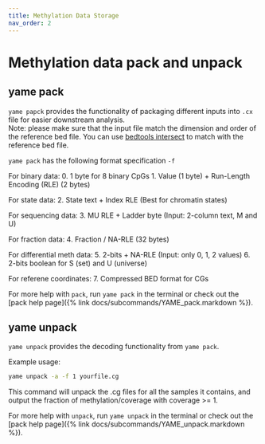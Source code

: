 ```yaml
---
title: Methylation Data Storage
nav_order: 2
---
```


# Methylation data pack and unpack

## yame pack

`yame papck` provides the functionality of packaging different inputs into `.cx` file for easier downstream analysis.  
Note: please make sure that the input file match the dimension and order of the reference bed file. You can use [bedtools intersect](https://bedtools.readthedocs.io/en/latest/content/tools/intersect.html) to match with the reference bed file.

`yame pack` has the following format specification `-f`

For binary data:
    0. 1 byte for 8 binary CpGs
    1. Value (1 byte) + Run-Length Encoding (RLE) (2 bytes)

For state data:
    2. State text + Index RLE (Best for chromatin states)

For sequencing data:
    3. MU RLE + Ladder byte (Input: 2-column text, M and U)

For fraction data:
    4. Fraction / NA-RLE (32 bytes)

For differential meth data:
    5. 2-bits + NA-RLE (Input: only 0, 1, 2 values)
    6. 2-bits boolean for S (set) and U (universe)

For referene coordinates:
    7. Compressed BED format for CGs

For more help with `pack`, run `yame pack` in the terminal or check out the
[pack help page]({% link docs/subcommands/YAME_pack.markdown %}).

## yame unpack

`yame unpack` provides the decoding functionality from `yame pack`.

Example usage:

```bash
yame unpack -a -f 1 yourfile.cg
```

This command will unpack the .cg files for all the samples it contains, and output the fraction of methylation/coverage with coverage >= 1.

For more help with `unpack`, run `yame unpack` in the terminal or check out the
[pack help page]({% link docs/subcommands/YAME_unpack.markdown %}).